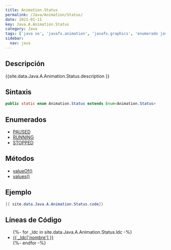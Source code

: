 ```yaml
---
title: Animation.Status
permalink: /Java/Animation/Status/
date: 2021-01-11
key: Java.A.Animation.Status
category: Java
tags: ['java se', 'javafx.animation', 'javafx.graphics', 'enumerado java', 'JavaFX 2.0']
sidebar: 
  nav: java
---
```


## Descripción
{{site.data.Java.A.Animation.Status.description }}

## Sintaxis
~~~java
public static enum Animation.Status extends Enum<Animation.Status>
~~~

## Enumerados
* [PAUSED](/Java/Animation/Status/PAUSED)
* [RUNNING](/Java/Animation/Status/RUNNING)
* [STOPPED](/Java/Animation/Status/STOPPED)

## Métodos
* [valueOf()](/Java/Animation/Status/valueOf)
* [values()](/Java/Animation/Status/values)

## Ejemplo
~~~java
{{ site.data.Java.A.Animation.Status.code}}
~~~

## Líneas de Código
<ul>
{%- for _ldc in site.data.Java.A.Animation.Status.ldc -%}
   <li>
       <a href="{{_ldc['url'] }}">{{ _ldc['nombre'] }}</a>
   </li>
{%- endfor -%}
</ul>
